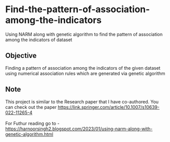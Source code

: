# Find-the-pattern-of-association-among-the-indicators
Using NARM along with genetic algorithm to find the pattern of association among the indicators of dataset

## Objective
Finding a pattern of association among the indicators of the given dataset using numerical association rules which are generated via genetic algorithm

## Note
This project is similar to the Research paper that I have co-authored. You can check out the paper https://link.springer.com/article/10.1007/s10639-022-11265-4
<br /> <br />
For Futhur reading go to - https://harnoorsingh2.blogspot.com/2023/01/using-narm-along-with-genetic-algorithm.html
<br />
